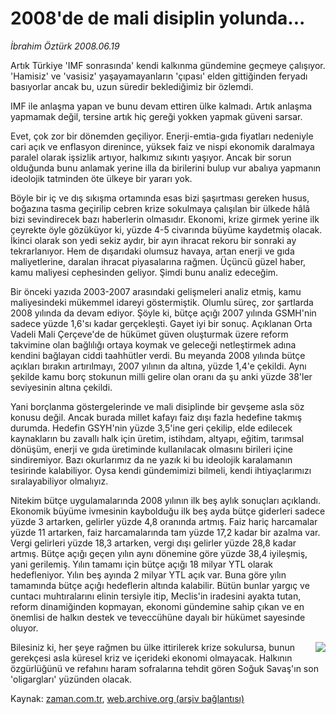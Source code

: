 # 2008'de de mali disiplin yolunda...

*İbrahim Öztürk 2008.06.19*

<tr><td class="metin" colspan="2" style="padding-top: 20px; padding-left: 5px; padding-right: 10px;">Artık Türkiye 'IMF sonrasında' kendi kalkınma gündemine geçmeye çalışıyor. 'Hamisiz' ve 'vasisiz' yaşayamayanların 'çıpası' elden gittiğinden feryadı basıyorlar ancak bu, uzun süredir beklediğimiz bir özlemdi.</td></tr><tr><td class="metin" colspan="2" style="padding-top: 20px; padding-left: 5px; padding-right: 10px;"><p> IMF ile anlaşma yapan ve bunu devam ettiren ülke kalmadı. Artık anlaşma yapmamak değil, tersine artık hiç gereği yokken yapmak güveni sarsar. 
<p> Evet, çok zor bir dönemden geçiliyor. Enerji-emtia-gıda fiyatları nedeniyle cari açık ve enflasyon direnince, yüksek faiz ve nispi ekonomik daralmaya paralel olarak işsizlik artıyor, halkımız sıkıntı yaşıyor. Ancak bir sorun olduğunda bunu anlamak yerine illa da birilerini bulup vur abalıya yapmanın ideolojik tatminden öte ülkeye bir yararı yok.
<p> Böyle bir iç ve dış sıkışma ortamında esas bizi şaşırtması gereken husus, boğazına tasma geçirilip cebren krize sokulmaya çalışılan bir ülkede hâlâ bizi sevindirecek bazı haberlerin olmasıdır. Ekonomi, krize girmek yerine ilk çeyrekte öyle gözüküyor ki, yüzde 4-5 civarında büyüme kaydetmiş olacak. İkinci olarak son yedi sekiz aydır, bir ayın ihracat rekoru bir sonraki ay tekrarlanıyor. Hem de dışarıdaki olumsuz havaya, artan enerji ve gıda maliyetlerine, daralan ihracat piyasalarına rağmen. Üçüncü güzel haber, kamu maliyesi cephesinden geliyor. Şimdi bunu analiz edeceğim. 
<p> Bir önceki yazıda 2003-2007 arasındaki gelişmeleri analiz etmiş, kamu maliyesindeki mükemmel idareyi göstermiştik. Olumlu süreç, zor şartlarda 2008 yılında da devam ediyor. Şöyle ki, bütçe açığı 2007 yılında GSMH'nin sadece yüzde 1,6'sı kadar gerçekleşti. Gayet iyi bir sonuç. Açıklanan Orta Vadeli Mali Çerçeve'de de hükümet güven oluşturmak üzere reform takvimine olan bağlılığı ortaya koymak ve geleceği netleştirmek adına kendini bağlayan ciddi taahhütler verdi. Bu meyanda 2008 yılında bütçe açıkları bırakın artırılmayı, 2007 yılının da altına, yüzde 1,4'e çekildi. Aynı şekilde kamu borç stokunun milli gelire olan oranı da şu anki yüzde 38'ler seviyesinin altına çekildi. 
<p> Yani borçlanma göstergelerinde ve mali disiplinde bir gevşeme asla söz konusu değil. Ancak burada millet kafayı faiz dışı fazla hedefine takmış durumda. Hedefin GSYH'nin yüzde 3,5'ine geri çekilip, elde edilecek kaynakların bu zavallı halk için üretim, istihdam, altyapı, eğitim, tarımsal dönüşüm, enerji ve gıda üretiminde kullanılacak olmasını birileri içine sindiremiyor. Bazı okurlarımız da ne yazık ki bu ideolojik karalamanın tesirinde kalabiliyor. Oysa kendi gündemimizi bilmeli, kendi ihtiyaçlarımızı sıralayabiliyor olmalıyız. 
<p> Nitekim bütçe uygulamalarında 2008 yılının ilk beş aylık sonuçları açıklandı. Ekonomik büyüme ivmesinin kaybolduğu ilk beş ayda bütçe giderleri sadece yüzde 3 artarken, gelirler yüzde 4,8 oranında artmış. Faiz hariç harcamalar yüzde 11 artarken, faiz harcamalarında tam yüzde 17,2 kadar bir azalma var. Vergi gelirleri yüzde 18,3 artarken, vergi dışı gelirler yüzde 28,8 kadar artmış. Bütçe açığı geçen yılın aynı dönemine göre yüzde 38,4 iyileşmiş, yani gerilemiş. Yılın tamamı için bütçe açığı 18 milyar YTL olarak hedefleniyor. Yılın beş ayında 2 milyar YTL açık var. Buna göre yılın tamamında bütçe açığı hedeflerin altında kalabilir. Bütün bunlar yargıç ve cuntacı muhtıralarını elinin tersiyle itip, Meclis'in iradesini ayakta tutan, reform dinamiğinden kopmayan, ekonomi gündemine sahip çıkan ve en önemlisi de halkın destek ve teveccühüne dayalı bir hükümet sayesinde oluyor.
<p><p align="center"><img align="right" border="0" src="http://web.archive.org/web/20080628171330im_/http://medya.zaman.com.tr/2008/06/19/butce.jpg"/>
<p> Bilesiniz ki, her şeye rağmen bu ülke ittirilerek krize sokulursa, bunun gerekçesi asla küresel kriz ve içerideki ekonomi olmayacak. Halkının özgürlüğünü ve refahını haram sofralarına tehdit gören Soğuk Savaş'ın son 'oligargları' yüzünden olacak.<br/></p></p></p></p></p></p></p></p></p></td></tr>

Kaynak: [zaman.com.tr](http://zaman.com.tr/yazar.do?yazino=703979), [web.archive.org (arşiv bağlantısı)](http://web.archive.org/web/20080628171330/http://www.zaman.com.tr:80/yazar.do?yazino=703979)
